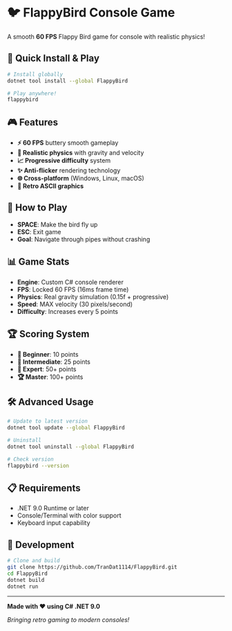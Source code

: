 # 🐦 FlappyBird Console Game

A smooth **60 FPS** Flappy Bird game for console with realistic physics!

## 🚀 Quick Install & Play

```bash
# Install globally
dotnet tool install --global FlappyBird

# Play anywhere!
flappybird
```

## 🎮 Features
- **⚡ 60 FPS** buttery smooth gameplay
- **🎯 Realistic physics** with gravity and velocity
- **📈 Progressive difficulty** system
- **✨ Anti-flicker** rendering technology
- **🌐 Cross-platform** (Windows, Linux, macOS)
- **🎨 Retro ASCII graphics**

## 🎯 How to Play
- **SPACE**: Make the bird fly up
- **ESC**: Exit game
- **Goal**: Navigate through pipes without crashing

## 📊 Game Stats
- **Engine**: Custom C# console renderer
- **FPS**: Locked 60 FPS (16ms frame time)
- **Physics**: Real gravity simulation (0.15f + progressive)
- **Speed**: MAX velocity (30 pixels/second)
- **Difficulty**: Increases every 5 points

## 🏆 Scoring System
- **🥉 Beginner**: 10 points
- **🥈 Intermediate**: 25 points  
- **🥇 Expert**: 50+ points
- **🏆 Master**: 100+ points

## 🛠️ Advanced Usage

```bash
# Update to latest version
dotnet tool update --global FlappyBird

# Uninstall
dotnet tool uninstall --global FlappyBird

# Check version
flappybird --version
```

## 📋 Requirements
- .NET 9.0 Runtime or later
- Console/Terminal with color support
- Keyboard input capability

## 🔧 Development

```bash
# Clone and build
git clone https://github.com/TranDat1114/FlappyBird.git
cd FlappyBird
dotnet build
dotnet run
```

---

**Made with ❤️ using C# .NET 9.0**

*Bringing retro gaming to modern consoles!*